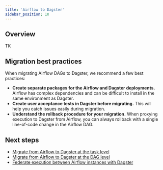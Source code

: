 ```yaml
---
title: 'Airflow to Dagster'
sidebar_position: 10
---
```


## Overview

TK

## Migration best practices

When migrating Airflow DAGs to Dagster, we recommend a few best practices:

- **Create separate packages for the Airflow and Dagster deployments.** Airflow has complex dependencies and can be difficult to install in the same environment as Dagster.
- **Create user acceptance tests in Dagster before migrating.** This will help you catch issues easily during migration.
- **Understand the rollback procedure for your migration.** When proxying execution to Dagster from Airflow, you can always rollback with a single line-of-code change in the Airflow DAG.

## Next steps

* [Migrate from Airflow to Dagster at the task level](task-level-migration/)
* [Migrate from Airflow to Dagster at the DAG level](dag-level-migration/)
* [Federate execution between Airflow instances with Dagster](federation/)